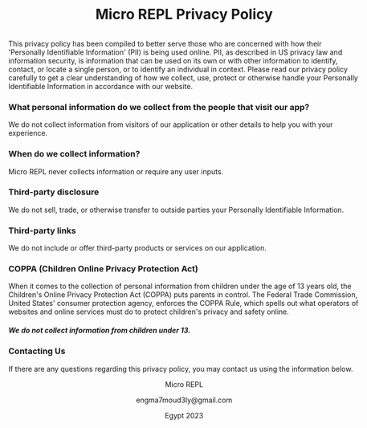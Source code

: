 <div style="margin: auto;text-align: center;width:700px;padding-top: 20px;">
        <h1 id="make-your-book-privacy-policy-en">Micro REPL Privacy Policy</h1>
        <div style="overflow:hidden; text-align:left;text-overflow:ellipsis; direction:ltr">
            <p>This privacy policy has been compiled to better serve those who are concerned with how their
                &#39;Personally Identifiable Information&#39; (PII) is being used online. PII, as described in US
                privacy law and information security, is information that can be used on its own or with other
                information to identify, contact, or locate a single person, or to identify an individual in context.
                Please read our privacy policy carefully to get a clear understanding of how we collect, use, protect or
                otherwise handle your Personally Identifiable Information in accordance with our website.</p>
            <h3 id="what-personal-information-do-we-collect-from-the-people-that-visit-our-app-">What personal
                information do we collect from the people that visit our app?</h3>
            <p>We do not collect information from visitors of our application
                or other details to help you with your experience.</p>
            <h3 id="when-do-we-collect-information-">When do we collect information?</h3>
            <p>Micro REPL never collects information or require any user inputs.</p>
            <h3 id="third-party-disclosure">Third-party disclosure</h3>
            <p>We do not sell, trade, or otherwise transfer to outside parties your Personally Identifiable Information.
            </p>
            <h3 id="third-party-links">Third-party links</h3>
            <p>We do not include or offer third-party products or services on our application.</p>
            <h3 id="coppa-children-online-privacy-protection-act-">COPPA (Children Online Privacy Protection Act)</h3>
            <p>When it comes to the collection of personal information from children under the age of 13 years old, the
                Children&#39;s Online Privacy Protection Act (COPPA) puts parents in control.
                The Federal Trade Commission, United States&#39; consumer protection agency, enforces the COPPA Rule,
                which spells out what operators of websites and online services must do to protect children&#39;s
                privacy and safety online.</p>
            <h5 id="we-do-not-collect-information-from-children-under-13-">We do not collect information from children
                under 13.</h5>
            <h3 id="contacting-us">Contacting Us</h3>
            <p>If there are any questions regarding this privacy policy, you may contact us using the information below.
            </p>
            <div  style="margin: auto;text-align: center;width:700px;padding-bottom:30px">
            <p>Micro REPL</p>
            <p>engma7moud3ly@gmail.com</p>
            <p>Egypt 2023</p>
            </div>
        </div>
    </div>